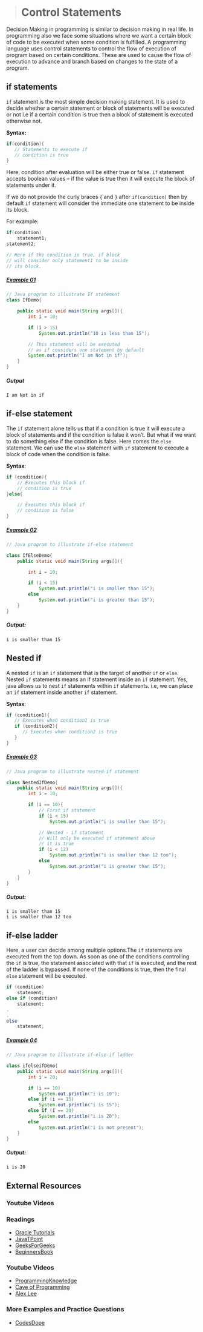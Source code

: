 ># Control Statements

Decision Making in programming is similar to decision making in real life. In programming also we face some situations where we want a certain block of code to be executed when some condition is fulfilled.
A programming language uses control statements to control the flow of execution of program based on certain conditions. These  are used to cause the flow of execution to advance and branch based on changes to the state of a program.


## if statements

`if` statement is the most simple decision making statement. It is used to decide whether a certain statement or block of statements will be executed or not i.e if a certain condition is true then a block of statement is executed otherwise not.

__Syntax:__

```java
if(condition){
   // Statements to execute if   
   // condition is true
}
```

Here, condition after evaluation will be either true or false. `if` statement accepts boolean values – if the value is true then it will execute the block of statements under it.

If we do not provide the curly braces `{` and `}` after `if(condition)` then by default `if` statement will consider the immediate one statement to be inside its block.

For example:

```java
if(condition)
    statement1;  
statement2;     

// Here if the condition is true, if block    
// will consider only statement1 to be inside    
// its block.
```

##### [Example 01](../20-Examples/07-Control-Statements/01-if-Statement/Example-01/)

```java
// Java program to illustrate If statement    
class IfDemo{

	public static void main(String args[]){
		int i = 10; 

		if (i > 15) 
			System.out.println("10 is less than 15"); 

		// This statement will be executed 
		// as if considers one statement by default 
		System.out.println("I am Not in if"); 
	} 
} 
```

##### Output

    I am Not in if

## if-else statement

The `if` statement alone tells us that if a condition is true it will execute a block of statements and if the condition is false it won’t. But what if we want to do something else if the condition is false. Here comes the `else` statement. We can use the `else` statement with `if` statement to execute a block of code when the condition is false.   

__Syntax__:
 
```java
if (condition){
    // Executes this block if
    // condition is true
}else{

    // Executes this block if
    // condition is false
} 
```

##### [Example 02](../20-Examples/07-Control-Statements/01-if-Statement/Example-02/)

```java
// Java program to illustrate if-else statement  

class IfElseDemo{
	public static void main(String args[]){

		int i = 10; 

		if (i < 15) 
			System.out.println("i is smaller than 15"); 
		else
			System.out.println("i is greater than 15"); 
	} 
}
```

##### Output:

	i is smaller than 15

## Nested if 

A nested `if` is an `if` statement that is the target of another `if` or `else`. Nested `if` statements means an if statement inside an `if` statement. Yes, java allows us to nest `if` statements within `if` statements. i.e, we can place an `if` statement inside another `if` statement.

__Syntax__:

```java
if (condition1){
   // Executes when condition1 is true
   if (condition2){
      // Executes when condition2 is true
   }
}
```

##### [Example 03](../20-Examples/07-Control-Statements/01-if-Statement/Example-03/)

```java
// Java program to illustrate nested-if statement 

class NestedIfDemo{
	public static void main(String args[]){
		int i = 10; 

		if (i == 10){
			// First if statement 
			if (i < 15) 
				System.out.println("i is smaller than 15"); 

			// Nested - if statement 
			// Will only be executed if statement above 
			// it is true 
			if (i < 12) 
				System.out.println("i is smaller than 12 too"); 
			else
				System.out.println("i is greater than 15"); 
		} 
	} 
} 
```

##### Output:

	i is smaller than 15
	i is smaller than 12 too


## if-else ladder

Here, a user can decide among multiple options.The `if` statements are executed from the top down. As soon as one of the conditions controlling the `if` is true, the statement associated with that `if` is executed, and the rest of the ladder is bypassed. If none of the conditions is true, then the final `else` statement will be executed.

```java
if (condition)
    statement;
else if (condition)
    statement;
.
.
else
    statement;
```

##### [Example 04](../20-Examples/07-Control-Statements/01-if-Statement/Example-04/)

```java
// Java program to illustrate if-else-if ladder 

class ifelseifDemo{
	public static void main(String args[]){
		int i = 20; 

		if (i == 10) 
			System.out.println("i is 10"); 
		else if (i == 15) 
			System.out.println("i is 15"); 
		else if (i == 20) 
			System.out.println("i is 20"); 
		else
			System.out.println("i is not present"); 
	} 
} 
```

##### Output:

	i is 20

## External Resources

### Youtube Videos

### Readings

* [Oracle Tutorials](https://docs.oracle.com/javase/tutorial/java/nutsandbolts/if.html)
* [JavaTPoint](https://www.javatpoint.com/java-if-else)
* [GeeksForGeeks](https://www.geeksforgeeks.org/java-if-else-statement-with-examples/)
* [BeginnersBook](https://beginnersbook.com/2017/08/if-else-statement-in-java/)

### Youtube Videos

* [ProgrammingKnowledge](https://www.youtube.com/watch?v=WZXq5_9_JDs&list=PLS1QulWo1RIbfTjQvTdj8Y6yyq4R7g-Al&index=8)
* [Cave of Programming](https://www.youtube.com/watch?v=jjx5mJOcLqM&list=PL9DF6E4B45C36D411&index=6)
* [Alex Lee](https://www.youtube.com/watch?v=yvWnj_HfG6s&list=PL59LTecnGM1NRUyune3SxzZlYpZezK-oQ&index=10)

### More Examples and Practice Questions

* [CodesDope](https://www.codesdope.com/practice/java-decide-if-or-else/)
